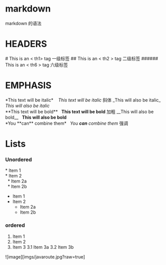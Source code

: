 # markdown
 markdown 的语法

# HEADERS
\#  This is an < th1> tag   一级标签
\#\#  This is an < th2 > tag   二级标签
\#\#\#\#\#\# This is an < th6 > tag   六级标签

# EMPHASIS
\*This text will be italic\* &nbsp;&nbsp; 
*This text will be italic*  斜体
\_This will also be italic\_&nbsp;&nbsp;
_This will also be italic_  
\*\*This text will be bold\*\*&nbsp;&nbsp;
**This text will be bold**  加粗
\_\_This will also be bold\_\_&nbsp;&nbsp;
__This will also be bold__  
\*You \*\*can\*\* combine them\*&nbsp;&nbsp;
*You **can** combine them*  强调

# Lists
### Unordered
\* Item 1  
\* Item 2  
&nbsp;&nbsp;\* Item 2a  
&nbsp;&nbsp;\* Item 2b  

* Item 1
* Item 2
  * Item 2a
  * Item 2b

### ordered
1. Item 1
2. Item 2
3. Item 3
    3.1 Item 3a
    3.2 Item 3b



![image][imgs/javaroute.jpg?raw=true]
